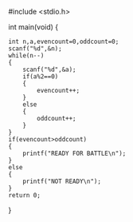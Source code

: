 #include <stdio.h>

int main(void) {
	
	int n,a,evencount=0,oddcount=0;
	scanf("%d",&n);
	while(n--)
	{
	    scanf("%d",&a);
	    if(a%2==0)
	    {
	        evencount++;
	    }
	    else
	    {
	        oddcount++;
	    }
	}
	if(evencount>oddcount)
	{
	    printf("READY FOR BATTLE\n");
	}
	else
	{
	    printf("NOT READY\n");
	}
	return 0;
}


